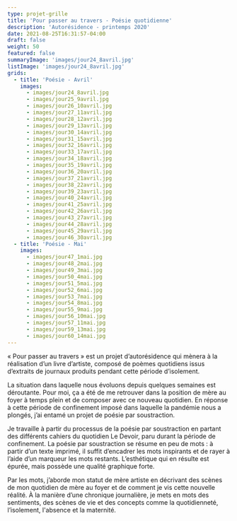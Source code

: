```yaml
---
type: projet-grille
title: 'Pour passer au travers - Poésie quotidienne'
description: 'Autorésidence - printemps 2020'
date: 2021-08-25T16:31:57-04:00
draft: false
weight: 50
featured: false
summaryImage: 'images/jour24_8avril.jpg'
listImage: 'images/jour24_8avril.jpg'
grids:
  - title: 'Poésie - Avril'
    images:
      - images/jour24_8avril.jpg
      - images/jour25_9avril.jpg
      - images/jour26_10avril.jpg
      - images/jour27_11avril.jpg
      - images/jour28_12avril.jpg
      - images/jour29_13avril.jpg
      - images/jour30_14avril.jpg
      - images/jour31_15avril.jpg
      - images/jour32_16avril.jpg
      - images/jour33_17avril.jpg
      - images/jour34_18avril.jpg
      - images/jour35_19avril.jpg
      - images/jour36_20avril.jpg
      - images/jour37_21avril.jpg
      - images/jour38_22avril.jpg
      - images/jour39_23avril.jpg
      - images/jour40_24avril.jpg
      - images/jour41_25avril.jpg
      - images/jour42_26avril.jpg
      - images/jour43_27avril.jpg
      - images/jour44_28avril.jpg
      - images/jour45_29avril.jpg
      - images/jour46_30avril.jpg
  - title: 'Poésie - Mai'
    images:
      - images/jour47_1mai.jpg
      - images/jour48_2mai.jpg
      - images/jour49_3mai.jpg
      - images/jour50_4mai.jpg
      - images/jour51_5mai.jpg
      - images/jour52_6mai.jpg
      - images/jour53_7mai.jpg
      - images/jour54_8mai.jpg
      - images/jour55_9mai.jpg
      - images/jour56_10mai.jpg
      - images/jour57_11mai.jpg
      - images/jour59_13mai.jpg
      - images/jour60_14mai.jpg
---
```


« Pour passer au travers » est un projet d’autorésidence qui mènera à la réalisation d’un livre d’artiste, composé de poèmes quotidiens issus d’extraits de journaux produits pendant cette période d’isolement.

La situation dans laquelle nous évoluons depuis quelques semaines est déroutante. Pour moi, ça a été de me retrouver dans la position de mère au foyer à temps plein et de composer avec ce nouveau quotidien. En réponse à cette période de confinement imposé dans laquelle la pandémie nous a plongés, j’ai entamé un projet de poésie par soustraction.

Je travaille à partir du processus de la poésie par soustraction en partant des différents cahiers du quotidien Le Devoir, paru durant la période de confinement. La poésie par soustraction se résume en peu de mots : à partir d’un texte imprimé, il suffit d’encadrer les mots inspirants et de rayer à l’aide d’un marqueur les mots restants. L’esthétique qui en résulte est épurée, mais possède une qualité graphique forte.

Par les mots, j’aborde mon statut de mère artiste en décrivant des scènes de mon quotidien de mère au foyer et de comment je vis cette nouvelle réalité. À la manière d’une chronique journalière, je mets en mots des sentiments, des scènes de vie et des concepts comme la quotidienneté, l’isolement, l'absence et la maternité.
